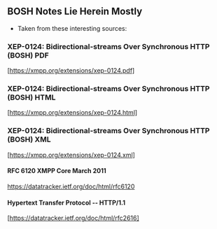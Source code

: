 ## BOSH Notes Lie Herein Mostly
* Taken from these interesting sources:

### XEP-0124: Bidirectional-streams Over Synchronous HTTP (BOSH) **PDF**
[https://xmpp.org/extensions/xep-0124.pdf]

### XEP-0124: Bidirectional-streams Over Synchronous HTTP (BOSH) **HTML**
[https://xmpp.org/extensions/xep-0124.html]

### XEP-0124: Bidirectional-streams Over Synchronous HTTP (BOSH) **XML**
[https://xmpp.org/extensions/xep-0124.xml]

#### RFC 6120 XMPP Core March 2011
https://datatracker.ietf.org/doc/html/rfc6120

#### Hypertext Transfer Protocol -- HTTP/1.1
[https://datatracker.ietf.org/doc/html/rfc2616]

